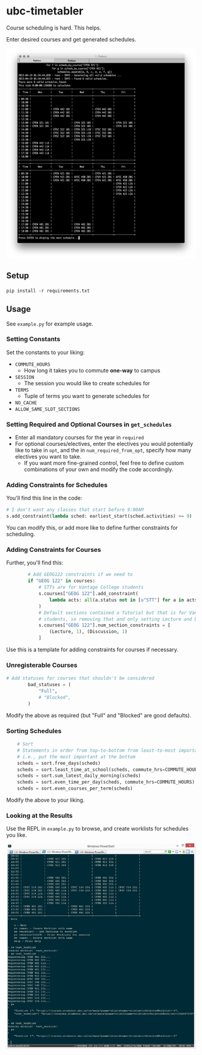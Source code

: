 # ubc-timetabler

Course scheduling is hard. This helps.

Enter desired courses and get generated schedules.

![Example](example.jpg?raw=true "Example")

## Setup

`pip install -r requirements.txt`

## Usage

See `example.py` for example usage.

### Setting Constants

Set the constants to your liking:

* `COMMUTE_HOURS`
    * How long it takes you to commute **one-way** to campus
* `SESSION`
    * The session you would like to create schedules for
* `TERMS`
    * Tuple of terms you want to generate schedules for
* `NO_CACHE`
* `ALLOW_SAME_SLOT_SECTIONS`

### Setting Required and Optional Courses in `get_schedules`

* Enter all mandatory courses for the year in `required`
* For optional courses/electives, enter the electives you would potentially
like to take in `opt`, and the in `num_required_from_opt`, specify how many
electives you want to take.
    * If you want more fine-grained control, feel free to define custom
    combinations of your own and modify the code accordingly.

### Adding Constraints for Schedules

You'll find this line in the code:

```python
# I don't want any classes that start before 9:00AM
s.add_constraint(lambda sched: earliest_start(sched.activities) >= 9)
```

You can modify this, or add more like to define further constraints for
scheduling.

### Adding Constraints for Courses

Further, you'll find this:

```python
        # Add GEOG122 constraints if we need to
        if "GEOG 122" in courses:
            # STTs are for Vantage College students
            s.courses["GEOG 122"].add_constraint(
                lambda acts: all(a.status not in [u"STT"] for a in acts)
            )
            # Default sections contained a Tutorial but that is for Vantage
            # students, so removing that and only setting Lecture and Discussion
            s.courses["GEOG 122"].num_section_constraints = [
                (Lecture, 1), (Discussion, 1)
            ]
```

Use this is a template for adding constraints for courses if necessary.

### Unregisterable Courses

```python
# Add statuses for courses that shouldn't be considered
        bad_statuses = (
            "Full",
            # "Blocked",
        )
```

Modify the above as required (but "Full" and "Blocked" are good defaults).

### Sorting Schedules

```python
    # Sort
    # Statements in order from top-to-bottom from least-to-most important
    # i.e., put the most important at the bottom
    scheds = sort.free_days(scheds)
    scheds = sort.least_time_at_school(scheds, commute_hrs=COMMUTE_HOURS)
    scheds = sort.sum_latest_daily_morning(scheds)
    scheds = sort.even_time_per_day(scheds, commute_hrs=COMMUTE_HOURS)
    scheds = sort.even_courses_per_term(scheds)
```

Modify the above to your liking.

### Looking at the Results

Use the REPL in `example.py` to browse, and create worklists for schedules
you like.

![Example](example2.jpg?raw=true "Example")
